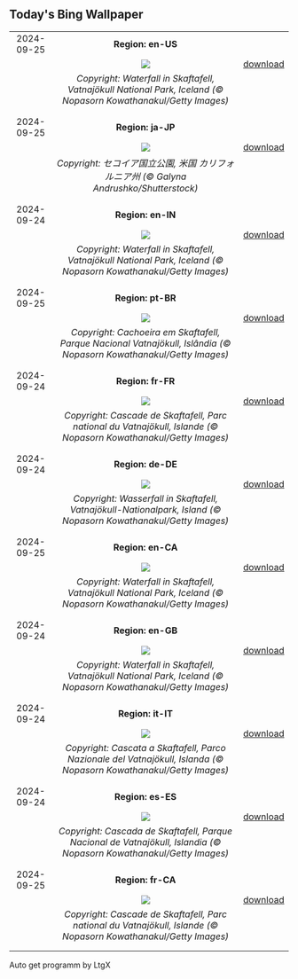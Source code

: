 ## Today's Bing Wallpaper
|      |      |      |
| :----: | :----: | :----: |
|2024-09-25|**Region: en-US**||
||![](https://www.bing.com/th?id=OHR.SkaftafellWaterfall_EN-US3934499773_UHD.jpg&pid=hp&w=1152&h=648&rs=1&c=4)| [download](https://www.bing.com/th?id=OHR.SkaftafellWaterfall_EN-US3934499773_UHD.jpg)|
||*Copyright: Waterfall in Skaftafell, Vatnajökull National Park, Iceland (© Nopasorn Kowathanakul/Getty Images)*
||
|||
|2024-09-25|**Region: ja-JP**||
||![](https://www.bing.com/th?id=OHR.GiantSequoias_JA-JP1712203970_UHD.jpg&pid=hp&w=1152&h=648&rs=1&c=4)| [download](https://www.bing.com/th?id=OHR.GiantSequoias_JA-JP1712203970_UHD.jpg)|
||*Copyright: セコイア国立公園, 米国 カリフォルニア州 (© Galyna Andrushko/Shutterstock)*
||
|||
|2024-09-24|**Region: en-IN**||
||![](https://www.bing.com/th?id=OHR.SkaftafellWaterfall_EN-IN1234167290_UHD.jpg&pid=hp&w=1152&h=648&rs=1&c=4)| [download](https://www.bing.com/th?id=OHR.SkaftafellWaterfall_EN-IN1234167290_UHD.jpg)|
||*Copyright: Waterfall in Skaftafell, Vatnajökull National Park, Iceland (© Nopasorn Kowathanakul/Getty Images)*
||
|||
|2024-09-25|**Region: pt-BR**||
||![](https://www.bing.com/th?id=OHR.SkaftafellWaterfall_PT-BR0775400551_UHD.jpg&pid=hp&w=1152&h=648&rs=1&c=4)| [download](https://www.bing.com/th?id=OHR.SkaftafellWaterfall_PT-BR0775400551_UHD.jpg)|
||*Copyright: Cachoeira em Skaftafell, Parque Nacional Vatnajökull, Islândia (© Nopasorn Kowathanakul/Getty Images)*
||
|||
|2024-09-24|**Region: fr-FR**||
||![](https://www.bing.com/th?id=OHR.SkaftafellWaterfall_FR-FR6109608745_UHD.jpg&pid=hp&w=1152&h=648&rs=1&c=4)| [download](https://www.bing.com/th?id=OHR.SkaftafellWaterfall_FR-FR6109608745_UHD.jpg)|
||*Copyright: Cascade de Skaftafell, Parc national du Vatnajökull, Islande  (© Nopasorn Kowathanakul/Getty Images)*
||
|||
|2024-09-24|**Region: de-DE**||
||![](https://www.bing.com/th?id=OHR.SkaftafellWaterfall_DE-DE5014328523_UHD.jpg&pid=hp&w=1152&h=648&rs=1&c=4)| [download](https://www.bing.com/th?id=OHR.SkaftafellWaterfall_DE-DE5014328523_UHD.jpg)|
||*Copyright: Wasserfall in Skaftafell, Vatnajökull-Nationalpark, Island (© Nopasorn Kowathanakul/Getty Images)*
||
|||
|2024-09-25|**Region: en-CA**||
||![](https://www.bing.com/th?id=OHR.SkaftafellWaterfall_EN-CA0508271608_UHD.jpg&pid=hp&w=1152&h=648&rs=1&c=4)| [download](https://www.bing.com/th?id=OHR.SkaftafellWaterfall_EN-CA0508271608_UHD.jpg)|
||*Copyright: Waterfall in Skaftafell, Vatnajökull National Park, Iceland (© Nopasorn Kowathanakul/Getty Images)*
||
|||
|2024-09-24|**Region: en-GB**||
||![](https://www.bing.com/th?id=OHR.SkaftafellWaterfall_EN-GB1674771386_UHD.jpg&pid=hp&w=1152&h=648&rs=1&c=4)| [download](https://www.bing.com/th?id=OHR.SkaftafellWaterfall_EN-GB1674771386_UHD.jpg)|
||*Copyright: Waterfall in Skaftafell, Vatnajökull National Park, Iceland (© Nopasorn Kowathanakul/Getty Images)*
||
|||
|2024-09-24|**Region: it-IT**||
||![](https://www.bing.com/th?id=OHR.SkaftafellWaterfall_IT-IT8228006063_UHD.jpg&pid=hp&w=1152&h=648&rs=1&c=4)| [download](https://www.bing.com/th?id=OHR.SkaftafellWaterfall_IT-IT8228006063_UHD.jpg)|
||*Copyright: Cascata a Skaftafell, Parco Nazionale del Vatnajökull, Islanda (© Nopasorn Kowathanakul/Getty Images)*
||
|||
|2024-09-24|**Region: es-ES**||
||![](https://www.bing.com/th?id=OHR.SkaftafellWaterfall_ES-ES6245666975_UHD.jpg&pid=hp&w=1152&h=648&rs=1&c=4)| [download](https://www.bing.com/th?id=OHR.SkaftafellWaterfall_ES-ES6245666975_UHD.jpg)|
||*Copyright: Cascada de Skaftafell, Parque Nacional de Vatnajökull, Islandia (© Nopasorn Kowathanakul/Getty Images)*
||
|||
|2024-09-25|**Region: fr-CA**||
||![](https://www.bing.com/th?id=OHR.SkaftafellWaterfall_FR-CA8805376620_UHD.jpg&pid=hp&w=1152&h=648&rs=1&c=4)| [download](https://www.bing.com/th?id=OHR.SkaftafellWaterfall_FR-CA8805376620_UHD.jpg)|
||*Copyright: Cascade de Skaftafell, Parc national du Vatnajökull, Islande (© Nopasorn Kowathanakul/Getty Images)*
||
|||

Auto get programm by LtgX
